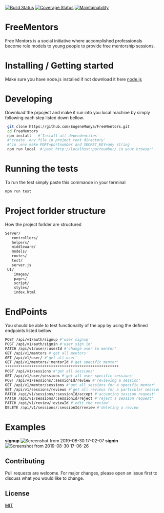 [![Build Status](https://travis-ci.org/EugeneMunya/FreeMentors.svg?branch=develop)](https://travis-ci.org/EugeneMunya/FreeMentors)
[![Coverage Status](https://coveralls.io/repos/github/EugeneMunya/FreeMentors/badge.svg?branch=ch-middleware-test-168232560)](https://coveralls.io/github/EugeneMunya/FreeMentors?branch=ch-middleware-test-168232560)
[![Maintainability](https://api.codeclimate.com/v1/badges/4462cdaf2a74f1d96b40/maintainability)](https://codeclimate.com/github/EugeneMunya/FreeMentors/maintainability)



# FreeMentors
Free Mentors is a social initiative where accomplished professionals become role models to
young people to provide free mentorship sessions.

# Installing / Getting started
Make sure you have node.js installed if not download it here [node.js](https://nodejs.org/en/) 

# Developing
Download the prpoject and make it run into you local machine by simply following each step listed down bellow.
```bash
 git clone https://github.com/EugeneMunya/FreeMentors.git
 cd FreeMentors
 npm install   #'Install all dependenciies'
 #'create .env file in project root directory'
 #'in .env make PORT=portnumber and SECRET_KEY=any string
 npm run local  #'past http://localhost:portnumber/ in your browser'
```
# Running the tests
To run the test simply paste this commande in your terminal
```bash
npm run test
```
# Project forlder structure
How the project forlder are structured

```bash
Server/
   controllers/
   helpers/
   middleware/
   models/
   routes/
   test/
   server.js
 UI/
    images/
    pages/
    script/
    styles/
    index.html 
```
# EndPoints
You should be able to test functionality of the app by using the defined endpoints listed bellow
```bash
POST /api/v1/auth/signup #'user signup'
POST /api/v1/auth/signin #'user sign in'
PATCH /api/v1/user/:userId #'change user to mentor'
GET /api/v1/mentors #'get all mentors'
GET /api/v1/user/ #'get all user'
GET /api/v1/mentors/:mentorId #'get specific mentor'
****************************************************
POST /api/v1/sessions #'get all sessions'
GET /api/v1/user/sessions #'get all user specific sessions'
POST /api/v1/sessions/:sessionId/review #'reviewing a session'
GET /api/v1/mentor/sessions #'get all sessions for a specific mentor'
GET /api/v1/sessions/reviews #'get all reviews for a particular session'
PATCH /api/v1/sessions/:sessionId/accept #'accepting session request'
PATCH /api/v1/sessions/:sessionId/reject #'reject a session request'
PATCH /api/v1/review/:eviewId #'edit the review'
DELETE /api/v1/sessions/:sessionId/review #'deleting a review
```
# Examples

**signup**
![Screenshot from 2019-08-30 17-02-07](https://user-images.githubusercontent.com/36619897/64030995-ed8bf600-cb47-11e9-9f5a-42d8c7cecf6c.png)
**signin**
![Screenshot from 2019-08-30 17-06-26](https://user-images.githubusercontent.com/36619897/64031373-8de21a80-cb48-11e9-9d66-39dc7d6643f6.png)

## Contributing
Pull requests are welcome. For major changes, please open an issue first to discuss what you would like to change.

## License
[MIT](https://choosealicense.com/licenses/mit/)
